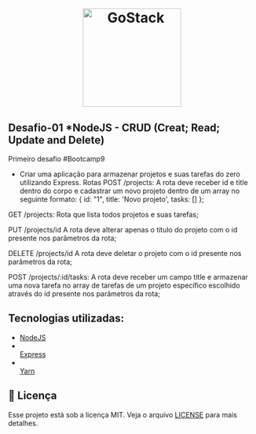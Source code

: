 <h1 align="center">
    <img alt="GoStack" src="https://rocketseat-cdn.s3-sa-east-1.amazonaws.com/bootcamp-header.png" width="200px" />
</h1>




## Desafio-01 *NodeJS - CRUD (Creat; Read; Update and Delete)


Primeiro desafio #Bootcamp9
- Criar uma aplicação para armazenar projetos e suas tarefas do zero utilizando Express.
Rotas POST /projects: A rota deve receber id e title dentro do corpo e cadastrar um novo projeto dentro de um array no seguinte formato: { id: "1", title: 'Novo projeto', tasks: [] };

GET /projects: Rota que lista todos projetos e suas tarefas;

PUT /projects/id A rota deve alterar apenas o título do projeto com o id presente nos parâmetros da rota;

DELETE /projects/id A rota deve deletar o projeto com o id presente nos parâmetros da rota;

POST /projects/:id/tasks: A rota deve receber um campo title e armazenar uma nova tarefa no array de tarefas de um projeto específico escolhido através do id presente nos parâmetros da rota;


## Tecnologias utilizadas:
<ul>
  <li> <a href=https://nodejs.org/en/> NodeJS </a>
  <li></li>
  <a href=https://expressjs.com/pt-br/> Express </a> 
  <li></li>
  <a href=https://yarnpkg.com/lang/en/> Yarn </a> </ul>

## :memo: Licença

Esse projeto está sob a licença MIT. Veja o arquivo [LICENSE](LICENSE.md) para mais detalhes.

